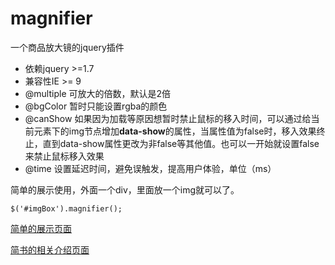 # magnifier
一个商品放大镜的jquery插件
 * 依赖jquery >=1.7
 * 兼容性IE >= 9
 * @multiple 可放大的倍数，默认是2倍
 * @bgColor 暂时只能设置rgba的颜色
 * @canShow 如果因为加载等原因想暂时禁止鼠标的移入时间，可以通过给当前元素下的img节点增加**data-show**的属性，当属性值为false时，移入效果终止，直到data-show属性更改为非false等其他值。也可以一开始就设置false来禁止鼠标移入效果
 * @time 设置延迟时间，避免误触发，提高用户体验，单位（ms）
 
 简单的展示使用，外面一个div，里面放一个img就可以了。
 ```
 $('#imgBox').magnifier();
 ```
 
 [简单的展示页面](https://qiqihaobenben.github.io/dataexchange/index.html)
 
 [简书的相关介绍页面](http://www.jianshu.com/p/a285c5b6885b)
